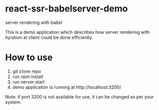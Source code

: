 # react-ssr-babelserver-demo
server rendering with babel

This is a demo application which describes how server rendering with hyration at client could be done efficiently.

# How to use 
1. git clone repo
2. run npm install
3. run server:start
4. demo application is running at http://localhost:3200/

Note: if port 3200 is not available for use, it can be changed as per your system.


